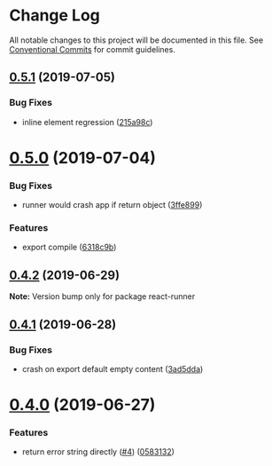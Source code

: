 # Change Log

All notable changes to this project will be documented in this file.
See [Conventional Commits](https://conventionalcommits.org) for commit guidelines.

## [0.5.1](https://github.com/nihgwu/react-runner/compare/react-runner@0.5.0...react-runner@0.5.1) (2019-07-05)


### Bug Fixes

* inline element regression ([215a98c](https://github.com/nihgwu/react-runner/commit/215a98c))





# [0.5.0](https://github.com/nihgwu/react-runner/compare/react-runner@0.4.2...react-runner@0.5.0) (2019-07-04)


### Bug Fixes

* runner would crash app if return object ([3ffe899](https://github.com/nihgwu/react-runner/commit/3ffe899))


### Features

* export compile ([6318c9b](https://github.com/nihgwu/react-runner/commit/6318c9b))





## [0.4.2](https://github.com/nihgwu/react-runner/compare/react-runner@0.4.1...react-runner@0.4.2) (2019-06-29)

**Note:** Version bump only for package react-runner





## [0.4.1](https://github.com/nihgwu/react-runner/compare/react-runner@0.4.0...react-runner@0.4.1) (2019-06-28)


### Bug Fixes

* crash on export default empty content ([3ad5dda](https://github.com/nihgwu/react-runner/commit/3ad5dda))





# [0.4.0](https://github.com/nihgwu/react-runner/compare/react-runner@0.3.0...react-runner@0.4.0) (2019-06-27)


### Features

* return error string directly ([#4](https://github.com/nihgwu/react-runner/issues/4)) ([0583132](https://github.com/nihgwu/react-runner/commit/0583132))
